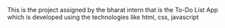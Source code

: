 This is the project assigned by the bharat intern that is the To-Do List App which is developed using the technologies like html, css, javascript 
